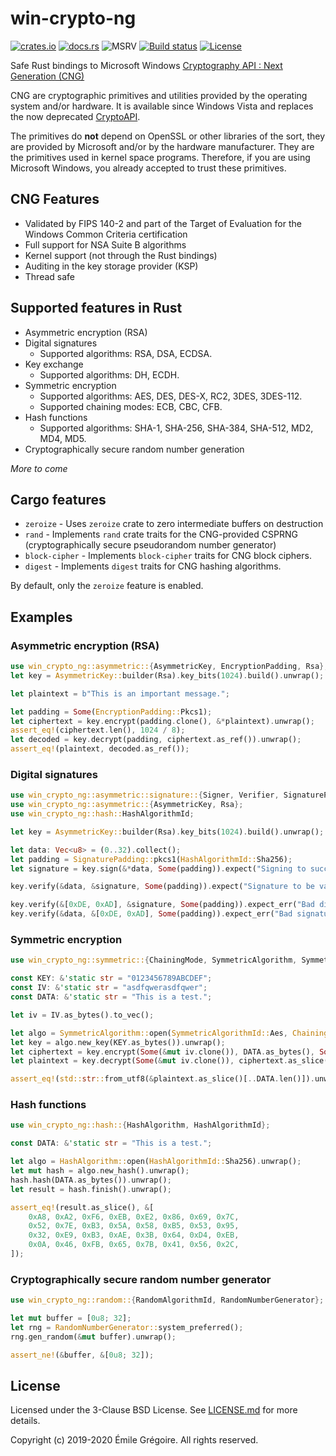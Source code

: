 # win-crypto-ng

[![crates.io](https://img.shields.io/crates/v/win-crypto-ng.svg)](https://crates.io/crates/win-crypto-ng)
[![docs.rs](https://docs.rs/win-crypto-ng/badge.svg)](https://docs.rs/crate/win-crypto-ng)
![MSRV](https://img.shields.io/badge/rustc-1.37+-blue.svg)
[![Build status](https://github.com/emgre/win-crypto-ng/workflows/CI/badge.svg)](https://github.com/emgre/win-crypto-ng/actions)
[![License](https://img.shields.io/github/license/emgre/win-crypto-ng)](https://github.com/emgre/win-crypto-ng/blob/master/LICENSE.md)

Safe Rust bindings to Microsoft Windows
[Cryptography API : Next Generation (CNG)](https://docs.microsoft.com/en-us/windows/win32/seccng/cng-portal)

CNG are cryptographic primitives and utilities provided by the operating system and/or hardware. It is available since
Windows Vista and replaces the now deprecated
[CryptoAPI](https://docs.microsoft.com/fr-fr/windows/win32/seccrypto/cryptography-portal).

The primitives do **not** depend on OpenSSL or other libraries of the sort, they are provided by Microsoft and/or by
the hardware manufacturer. They are the primitives used in kernel space programs. Therefore, if you are using Microsoft
Windows, you already accepted to trust these primitives.

## CNG Features

- Validated by FIPS 140-2 and part of the Target of Evaluation for the Windows Common Criteria certification
- Full support for NSA Suite B algorithms
- Kernel support (not through the Rust bindings)
- Auditing in the key storage provider (KSP)
- Thread safe

## Supported features in Rust
- Asymmetric encryption (RSA)
- Digital signatures
  - Supported algorithms: RSA, DSA, ECDSA.
- Key exchange
  - Supported algorithms: DH, ECDH.
- Symmetric encryption
  - Supported algorithms: AES, DES, DES-X, RC2, 3DES, 3DES-112.
  - Supported chaining modes: ECB, CBC, CFB.
- Hash functions
  - Supported algorithms: SHA-1, SHA-256, SHA-384, SHA-512, MD2, MD4, MD5.
- Cryptographically secure random number generation

*More to come*

## Cargo features

- `zeroize` - Uses `zeroize` crate to zero intermediate buffers on destruction
- `rand` - Implements `rand` crate traits for the CNG-provided CSPRNG
  (cryptographically secure pseudorandom number generator)
- `block-cipher` - Implements `block-cipher` traits for CNG block ciphers.
- `digest` - Implements `digest` traits for CNG hashing algorithms.

By default, only the `zeroize` feature is enabled.

## Examples

### Asymmetric encryption (RSA)

```rust
use win_crypto_ng::asymmetric::{AsymmetricKey, EncryptionPadding, Rsa};
let key = AsymmetricKey::builder(Rsa).key_bits(1024).build().unwrap();

let plaintext = b"This is an important message.";

let padding = Some(EncryptionPadding::Pkcs1);
let ciphertext = key.encrypt(padding.clone(), &*plaintext).unwrap();
assert_eq!(ciphertext.len(), 1024 / 8);
let decoded = key.decrypt(padding, ciphertext.as_ref()).unwrap();
assert_eq!(plaintext, decoded.as_ref());
```

### Digital signatures
```rust
use win_crypto_ng::asymmetric::signature::{Signer, Verifier, SignaturePadding};
use win_crypto_ng::asymmetric::{AsymmetricKey, Rsa};
use win_crypto_ng::hash::HashAlgorithmId;

let key = AsymmetricKey::builder(Rsa).key_bits(1024).build().unwrap();

let data: Vec<u8> = (0..32).collect();
let padding = SignaturePadding::pkcs1(HashAlgorithmId::Sha256);
let signature = key.sign(&*data, Some(padding)).expect("Signing to succeed");

key.verify(&data, &signature, Some(padding)).expect("Signature to be valid");

key.verify(&[0xDE, 0xAD], &signature, Some(padding)).expect_err("Bad digest");
key.verify(&data, &[0xDE, 0xAD], Some(padding)).expect_err("Bad signature");
```

### Symmetric encryption

```rust
use win_crypto_ng::symmetric::{ChainingMode, SymmetricAlgorithm, SymmetricAlgorithmId, Padding};

const KEY: &'static str = "0123456789ABCDEF";
const IV: &'static str = "asdfqwerasdfqwer";
const DATA: &'static str = "This is a test.";

let iv = IV.as_bytes().to_vec();

let algo = SymmetricAlgorithm::open(SymmetricAlgorithmId::Aes, ChainingMode::Cbc).unwrap();
let key = algo.new_key(KEY.as_bytes()).unwrap();
let ciphertext = key.encrypt(Some(&mut iv.clone()), DATA.as_bytes(), Some(Padding::Block)).unwrap();
let plaintext = key.decrypt(Some(&mut iv.clone()), ciphertext.as_slice(), Some(Padding::Block)).unwrap();

assert_eq!(std::str::from_utf8(&plaintext.as_slice()[..DATA.len()]).unwrap(), DATA);
```

### Hash functions

```rust
use win_crypto_ng::hash::{HashAlgorithm, HashAlgorithmId};

const DATA: &'static str = "This is a test.";

let algo = HashAlgorithm::open(HashAlgorithmId::Sha256).unwrap();
let mut hash = algo.new_hash().unwrap();
hash.hash(DATA.as_bytes()).unwrap();
let result = hash.finish().unwrap();

assert_eq!(result.as_slice(), &[
    0xA8, 0xA2, 0xF6, 0xEB, 0xE2, 0x86, 0x69, 0x7C,
    0x52, 0x7E, 0xB3, 0x5A, 0x58, 0xB5, 0x53, 0x95,
    0x32, 0xE9, 0xB3, 0xAE, 0x3B, 0x64, 0xD4, 0xEB,
    0x0A, 0x46, 0xFB, 0x65, 0x7B, 0x41, 0x56, 0x2C,
]);
```

### Cryptographically secure random number generator

```rust
use win_crypto_ng::random::{RandomAlgorithmId, RandomNumberGenerator};

let mut buffer = [0u8; 32];
let rng = RandomNumberGenerator::system_preferred();
rng.gen_random(&mut buffer).unwrap();

assert_ne!(&buffer, &[0u8; 32]);
```

## License

Licensed under the 3-Clause BSD License. See [LICENSE.md](LICENSE.md) for more details.

Copyright (c) 2019-2020 Émile Grégoire. All rights reserved.
